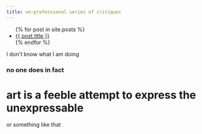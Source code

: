 ```yaml
---
title: un-professional series of critiques
---
```


<ul>
  {% for post in site.posts %}
    <li>
      <a href="/GameBlog/posts{{ post.url }}">{{ post.title }}</a>
    </li>
  {% endfor %}
</ul>

I don't know what I am doing
### no one does in fact

# art is a feeble attempt to express the unexpressable

or something like that
